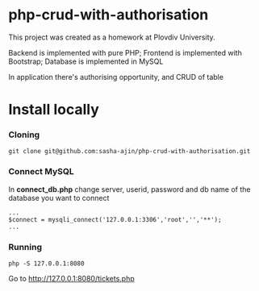 # php-crud-with-authorisation

This project was created as a homework at Plovdiv University.

Backend is implemented with pure PHP; Frontend is implemented with Bootstrap; Database is implemented in MySQL


In application there's authorising opportunity, and CRUD of table


# Install locally

### Cloning

```
git clone git@github.com:sasha-ajin/php-crud-with-authorisation.git
```

### Connect MySQL

In **connect_db.php** change server, userid, password and db name of the database you want to connect

```
...
$connect = mysqli_connect('127.0.0.1:3306','root','','**');
...
```

### Running

```
php -S 127.0.0.1:8080
```
Go to http://127.0.0.1:8080/tickets.php
